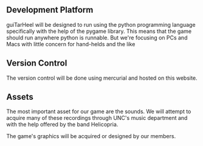 ## Development Platform ##

guiTarHeel will be designed to run using the python programming language specifically with the help of the pygame library. This means that the game should run anywhere python is runnable. But we're focusing on PCs and Macs with little concern for hand-helds and the like

## Version Control ##

The version control will be done using mercurial and hosted on this website.

## Assets ##

The most important asset for our game are the sounds. We will attempt to acquire many of these recordings through UNC's music department and with the help offered by the band Helicopria.

The game's graphics will be acquired or designed by our members.
